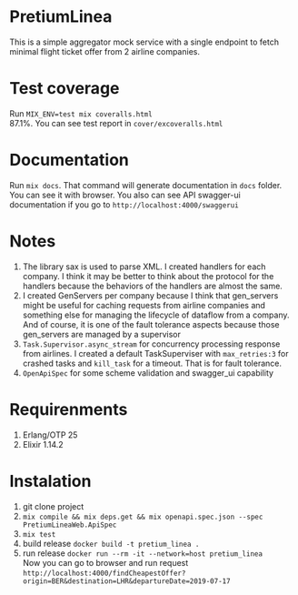 # PretiumLinea

This is a simple aggregator mock service with a single endpoint to fetch minimal flight ticket offer from 2 airline companies.


# Test coverage
Run `MIX_ENV=test mix coveralls.html`  
87.1%. You can see test report in `cover/excoveralls.html`

# Documentation
Run `mix docs`. That command will generate documentation in `docs` folder. You can see it with browser.
You also can see API swagger-ui documentation if you go to `http://localhost:4000/swaggerui`


# Notes
1. The library sax is used to parse XML. I created handlers for each company. I think it may be better to think about the protocol for the handlers because the behaviors of the handlers are almost the same.
2. I created GenServers per company because I think that gen_servers might be useful for caching requests from airline companies and something else for managing the lifecycle of dataflow from a company. And of course, it is one of the fault tolerance aspects because those gen_servers are managed by a supervisor
3. `Task.Supervisor.async_stream` for concurrency processing response from airlines. I created a default TaskSuperviser with `max_retries:3` for crashed tasks and `kill_task` for a timeout. That is for fault tolerance.
4. `OpenApiSpec` for some scheme validation and swagger_ui capability

# Requirenments
1. Erlang/OTP 25
2. Elixir 1.14.2


# Instalation
1.  git clone project
2. `mix compile && mix deps.get && mix openapi.spec.json --spec PretiumLineaWeb.ApiSpec`
3. `mix test`
4. build release `docker build -t pretium_linea . `
5. run release 
`docker run --rm -it --network=host pretium_linea`  
   Now you can go to browser and run request  `http://localhost:4000/findCheapestOffer?origin=BER&destination=LHR&departureDate=2019-07-17`
